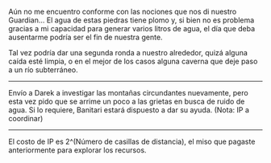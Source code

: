 Aún no me encuentro conforme con las nociones que nos di nuestro Guardian... El agua de estas piedras tiene plomo y, si bien no es problema gracias a mi capacidad para generar varios litros de agua, el día que deba ausentarme podría ser el fin de nuestra gente.

Tal vez podría dar una segunda ronda a nuestro alrededor, quizá alguna caída esté limpia, o en el mejor de los casos alguna caverna que deje paso a un río subterráneo.

---

Envío a Darek a investigar las montañas circundantes nuevamente, pero esta vez pido que se arrime un poco a las grietas en busca de ruido de agua. Si lo requiere, Banitari estará dispuesto a dar su ayuda. (Nota: IP a coordinar)

---

El costo de IP es 2^(Número de casillas de distancia), el miso que pagaste anteriormente para explorar los recursos.
